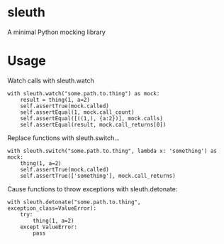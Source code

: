 sleuth
======

A minimal Python mocking library

# Usage

Watch calls with sleuth.watch

    with sleuth.watch("some.path.to.thing") as mock:
        result = thing(1, a=2)
        self.assertTrue(mock.called)
        self.assertEqual(1, mock.call_count)
        self.assertEqual([((1,), {a:2})], mock.calls)
        self.assertEqual(result, mock.call_returns[0])

Replace functions with sleuth.switch...

    with sleuth.switch("some.path.to.thing", lambda x: 'something') as mock:
        thing(1, a=2)
        self.assertTrue(mock.called)
        self.assertTrue(['something'], mock.call_returns)


Cause functions to throw exceptions with sleuth.detonate:

    with sleuth.detonate("some.path.to.thing", exception_class=ValueError):
        try:
            thing(1, a=2)
        except ValueError:
            pass

